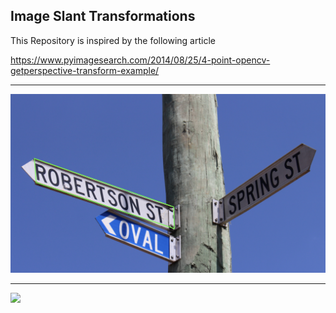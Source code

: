## Image Slant Transformations

This Repository is inspired by the following article

https://www.pyimagesearch.com/2014/08/25/4-point-opencv-getperspective-transform-example/

---

![](data/4.png)

---

![](data/5.png)
